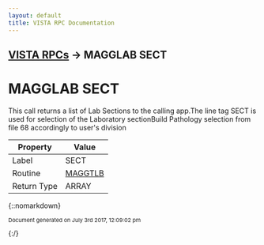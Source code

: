 ```yaml
---
layout: default
title: VISTA RPC Documentation
---
```


## [VISTA RPCs](TableOfContents) &#8594; MAGGLAB SECT
# MAGGLAB SECT

This call returns a list of Lab Sections to the calling app.The line tag SECT is used for selection of the Laboratory sectionBuild Pathology selection from file 68 accordingly to user's division

Property | Value
--- | ---
Label | SECT
Routine | [MAGGTLB](http://code.osehra.org/dox/Routine_MAGGTLB_source.html)
Return Type | ARRAY




{::nomarkdown} <br/><p style="font-size: 11px">Document generated on July 3rd 2017, 12:09:02 pm</p>{:/}